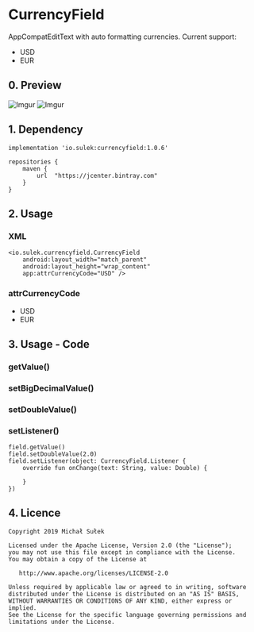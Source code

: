 # CurrencyField
AppCompatEditText with auto formatting currencies. 
Current support:
- USD
- EUR

## 0. Preview
![Imgur](https://i.imgur.com/dU5Cxpj.gif)
![Imgur](https://i.imgur.com/fwUMEhN.gif)

## 1. Dependency
```
implementation 'io.sulek:currencyfield:1.0.6'
```
```
repositories {
    maven {
        url  "https://jcenter.bintray.com"
    }
}
```

## 2. Usage
### XML
```
<io.sulek.currencyfield.CurrencyField
    android:layout_width="match_parent"
    android:layout_height="wrap_content"
    app:attrCurrencyCode="USD" />
```
### attrCurrencyCode
- USD
- EUR

## 3. Usage - Code

### getValue()
### setBigDecimalValue()
### setDoubleValue()
### setListener()

```
field.getValue()
field.setDoubleValue(2.0)
field.setListener(object: CurrencyField.Listener {
    override fun onChange(text: String, value: Double) {

    }
})
```

## 4. Licence

```
Copyright 2019 Michał Sułek

Licensed under the Apache License, Version 2.0 (the "License");
you may not use this file except in compliance with the License.
You may obtain a copy of the License at

   http://www.apache.org/licenses/LICENSE-2.0

Unless required by applicable law or agreed to in writing, software
distributed under the License is distributed on an "AS IS" BASIS,
WITHOUT WARRANTIES OR CONDITIONS OF ANY KIND, either express or implied.
See the License for the specific language governing permissions and
limitations under the License.
```
